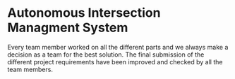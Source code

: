 # Autonomous Intersection Managment System

Every team member worked on all the different parts and we always make a decision as a team for the best solution.
The final submission of the different project requirements have been improved and checked by all the team members.
